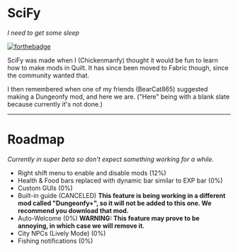 # SciFy
_I need to get some sleep_

[![forthebadge](https://forthebadge.com/images/badges/made-with-crayons.svg)](https://forthebadge.com)

SciFy was made when I (Chickenmanfy) thought it would be fun to learn how to make mods in Quilt. It has since been moved to Fabric though, since the community wanted that.

I then remembered when one of my friends (BearCat865) suggested making a Dungeonfy mod, and here we are. ("Here" being with a blank slate because currently it's not done.)

---
# Roadmap
_Currently in super beta so don't expect something working for a while._
- Right shift menu to enable and disable mods (12%)
- Health & Food bars replaced with dynamic bar similar to EXP bar (0%)
- Custom GUIs (0%)
- Built-in guide (CANCELED) **This feature is being working in a different mod called "Dungeonfy+", so it will not be added to this one. We recommend you download that mod.**
- Auto-Welcome (0%) **WARNING: This feature may prove to be annoying, in which case we will remove it.**
- City NPCs (Lively Mode) (0%)
- Fishing notifications (0%)
